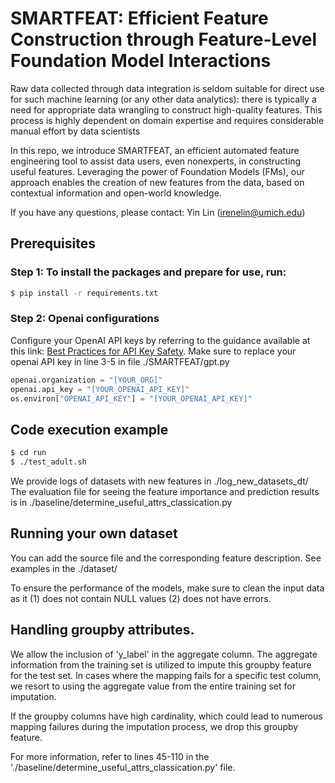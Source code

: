  # SMARTFEAT: Efficient Feature Construction through Feature-Level Foundation Model Interactions
 Raw data collected through data integration is seldom suitable for direct use for such machine learning (or any other data analytics): there is typically a need for appropriate data wrangling to construct high-quality features. This process is highly dependent on domain expertise and requires considerable manual effort by data scientists
 
 In this repo, we introduce SMARTFEAT, an efficient automated feature engineering tool to assist data users, even nonexperts, in constructing useful features. Leveraging the power of Foundation Models (FMs), our approach enables the creation of new features from the data, based on contextual information and open-world knowledge.
 
If you have any questions, please contact: Yin Lin (irenelin@umich.edu)



## Prerequisites
### Step 1: To install the packages and prepare for use, run:
```bash
$ pip install -r requirements.txt
```

### Step 2: Openai configurations
Configure your OpenAI API keys by referring to the guidance available at this link: [Best Practices for API Key Safety](https://help.openai.com/en/articles/5112595-best-practices-for-api-key-safety).
Make sure to replace your openai API key in line 3-5 in file ./SMARTFEAT/gpt.py
```python
openai.organization = "[YOUR_ORG]"
openai.api_key = "[YOUR_OPENAI_API_KEY]"
os.environ["OPENAI_API_KEY"] = "[YOUR_OPENAI_API_KEY]"
```

## Code execution example

```bash
$ cd run
$ ./test_adult.sh
```

We provide logs of datasets with new features in ./log_new_datasets_dt/
The evaluation file for seeing the feature importance and prediction results is in ./baseline/determine_useful_attrs_classication.py

## Running your own dataset

You can add the source file and the corresponding feature description. See examples in the ./dataset/

To ensure the performance of the models, make sure to clean the input data as it (1) does not contain NULL values (2) does not have errors.

## Handling groupby attributes.

We allow the inclusion of 'y_label' in the aggregate column. The aggregate information from the training set is utilized to impute this groupby feature for the test set. In cases where the mapping fails for a specific test column, we resort to using the aggregate value from the entire training set for imputation.

If the groupby columns have high cardinality, which could lead to numerous mapping failures during the imputation process, we drop this groupby feature.

For more information, refer to lines 45-110 in the './baseline/determine_useful_attrs_classication.py' file.
